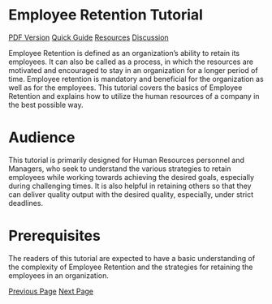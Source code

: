 # Employee Retention Tutorial
[PDF Version](../employee_retention/employee_retention_pdf_version.md)
[Quick Guide](../employee_retention/employee_retention_quick_guide.md)
[Resources](../employee_retention/employee_retention_useful_resources.md)
[Discussion](../employee_retention/employee_retention_discussion.md)

Employee Retention is defined as an organization’s ability to retain its employees. It can also be called as a process, in which the resources are motivated and encouraged to stay in an organization for a longer period of time. Employee retention is mandatory and beneficial for the organization as well as for the employees. This tutorial covers the basics of Employee Retention and explains how to utilize the human resources of a company in the best possible way.

# Audience
This tutorial is primarily designed for Human Resources personnel and Managers, who seek to understand the various strategies to retain employees while working towards achieving the desired goals, especially during challenging times. It is also helpful in retaining others so that they can deliver quality output with the desired quality, especially, under strict deadlines.

# Prerequisites
The readers of this tutorial are expected to have a basic understanding of the complexity of Employee Retention and the strategies for retaining the employees in an organization.


[Previous Page](../employee_retention/index.md) [Next Page](../employee_retention/employee_retention_introduction.md) 

